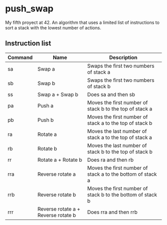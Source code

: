 # push_swap
My fifth proyect at 42. An algorithm that uses a limited list of instructions to sort a stack with the lowest number of actions.

## Instruction list
| Command |	Name | Description |
| ------- |	---- | ----------- |
| sa | Swap a | Swaps the first two numbers of stack a |
| sb | Swap b | Swaps the first two numbers of stack b |
| ss | Swap a + Swap b | Does sa and then sb |
| pa | Push a | Moves the first number of stack b to the top of stack a |
| pb | Push b | Moves the first number of stack a to the top of stack b |
| ra | Rotate a | Moves the last number of stack a to the top of stack a |
| rb | Rotate b | Moves the last number of stack b to the top of stack b |
| rr | Rotate a + Rotate b | Does ra and then rb |
| rra	| Reverse rotate a | Moves the first number of stack a to the bottom of stack a |
| rrb	| Reverse rotate b | Moves the first number of stack b to the bottom of stack b |
| rrr	| Reverse rotate a + Reverse rotate b | Does rra and then rrb |
